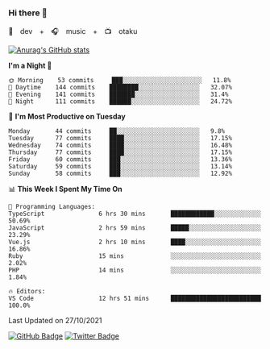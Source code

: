 ### Hi there 👋

🚀　dev　+　🎧　music　+　📺　otaku


[![Anurag's GitHub stats](https://github-readme-stats.vercel.app/api?username=koheitasaka&count_private=true&show_icons=true&theme=monokai)](https://github.com/koheitasaka/github-readme-stats)

<!--START_SECTION:waka-->
**I'm a Night 🦉** 

```text
🌞 Morning    53 commits     ███░░░░░░░░░░░░░░░░░░░░░░   11.8% 
🌆 Daytime    144 commits    ████████░░░░░░░░░░░░░░░░░   32.07% 
🌃 Evening    141 commits    ███████░░░░░░░░░░░░░░░░░░   31.4% 
🌙 Night      111 commits    ██████░░░░░░░░░░░░░░░░░░░   24.72%

```
📅 **I'm Most Productive on Tuesday** 

```text
Monday       44 commits     ██░░░░░░░░░░░░░░░░░░░░░░░   9.8% 
Tuesday      77 commits     ████░░░░░░░░░░░░░░░░░░░░░   17.15% 
Wednesday    74 commits     ████░░░░░░░░░░░░░░░░░░░░░   16.48% 
Thursday     77 commits     ████░░░░░░░░░░░░░░░░░░░░░   17.15% 
Friday       60 commits     ███░░░░░░░░░░░░░░░░░░░░░░   13.36% 
Saturday     59 commits     ███░░░░░░░░░░░░░░░░░░░░░░   13.14% 
Sunday       58 commits     ███░░░░░░░░░░░░░░░░░░░░░░   12.92%

```


📊 **This Week I Spent My Time On** 

```text
💬 Programming Languages: 
TypeScript               6 hrs 30 mins       ████████████░░░░░░░░░░░░░   50.69% 
JavaScript               2 hrs 59 mins       █████░░░░░░░░░░░░░░░░░░░░   23.29% 
Vue.js                   2 hrs 10 mins       ████░░░░░░░░░░░░░░░░░░░░░   16.86% 
Ruby                     15 mins             ░░░░░░░░░░░░░░░░░░░░░░░░░   2.02% 
PHP                      14 mins             ░░░░░░░░░░░░░░░░░░░░░░░░░   1.84%

🔥 Editors: 
VS Code                  12 hrs 51 mins      █████████████████████████   100.0%

```


 Last Updated on 27/10/2021
<!--END_SECTION:waka-->

[![GitHub Badge](https://img.shields.io/badge/GitHub-100000?style=for-the-badge&logo=github&logoColor=white)](https://github.com/koheitasaka)
[![Twitter Badge](https://img.shields.io/badge/Twitter-1DA1F2?style=for-the-badge&logo=twitter&logoColor=white)](https://twitter.com/sleep_asleep_)
